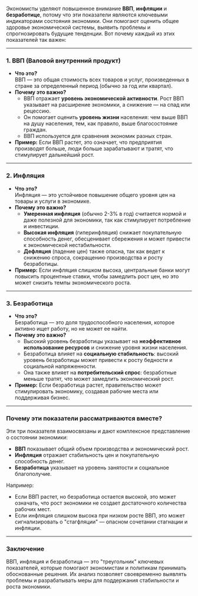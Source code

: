 Экономисты уделяют повышенное внимание **ВВП**, **инфляции** и **безработице**, потому что эти показатели являются ключевыми индикаторами состояния экономики. Они помогают оценить общее здоровье экономической системы, выявить проблемы и спрогнозировать будущие тенденции. Вот почему каждый из этих показателей так важен:

---

### 1. **ВВП (Валовой внутренний продукт)**
   - **Что это?**  
     ВВП — это общая стоимость всех товаров и услуг, произведенных в стране за определенный период (обычно за год или квартал).
   - **Почему это важно?**  
     - ВВП отражает **уровень экономической активности**. Рост ВВП указывает на расширение экономики, а снижение — на спад или рецессию.  
     - Он помогает оценить **уровень жизни** населения: чем выше ВВП на душу населения, тем, как правило, выше благосостояние граждан.  
     - ВВП используется для сравнения экономик разных стран.  
   - **Пример:** Если ВВП растет, это означает, что предприятия производят больше, люди больше зарабатывают и тратят, что стимулирует дальнейший рост.

---

### 2. **Инфляция**
   - **Что это?**  
     Инфляция — это устойчивое повышение общего уровня цен на товары и услуги в экономике.  
   - **Почему это важно?**  
     - **Умеренная инфляция** (обычно 2-3% в год) считается нормой и даже полезной для экономики, так как стимулирует потребление и инвестиции.  
     - **Высокая инфляция** (гиперинфляция) снижает покупательную способность денег, обесценивает сбережения и может привести к экономической нестабильности.  
     - **Дефляция** (падение цен) также опасна, так как ведет к снижению спроса, сокращению производства и росту безработицы.  
   - **Пример:** Если инфляция слишком высока, центральные банки могут повысить процентные ставки, чтобы замедлить рост цен, но это может снизить темпы экономического роста.

---

### 3. **Безработица**
   - **Что это?**  
     Безработица — это доля трудоспособного населения, которое активно ищет работу, но не может ее найти.  
   - **Почему это важно?**  
     - Высокий уровень безработицы указывает на **неэффективное использование ресурсов** и снижение уровня жизни населения.  
     - Безработица влияет на **социальную стабильность**: высокий уровень безработицы может привести к росту бедности и социальной напряженности.  
     - Она также влияет на **потребительский спрос**: безработные меньше тратят, что может замедлить экономический рост.  
   - **Пример:** Если безработица растет, правительство может стимулировать экономику, создавая рабочие места или поддерживая бизнес.

---

### Почему эти показатели рассматриваются вместе?
Эти три показателя взаимосвязаны и дают комплексное представление о состоянии экономики:
- **ВВП** показывает общий объем производства и экономический рост.  
- **Инфляция** отражает стабильность цен и покупательную способность денег.  
- **Безработица** указывает на уровень занятости и социальное благополучие.  

Например:
- Если ВВП растет, но безработица остается высокой, это может означать, что рост экономики не создает достаточного количества рабочих мест.  
- Если инфляция слишком высока при низком росте ВВП, это может сигнализировать о "стагфляции" — опасном сочетании стагнации и инфляции.  

---

### Заключение
ВВП, инфляция и безработица — это "треугольник" ключевых показателей, которые помогают экономистам и политикам принимать обоснованные решения. Их анализ позволяет своевременно выявлять проблемы и разрабатывать меры для поддержания стабильности и роста экономики.